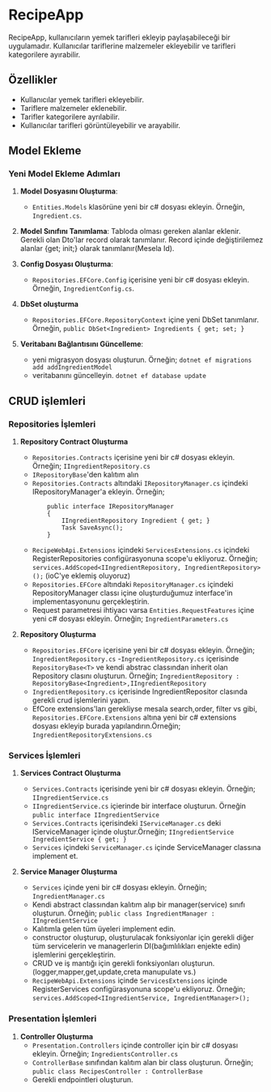 # RecipeApp

RecipeApp, kullanıcıların yemek tarifleri ekleyip paylaşabileceği bir uygulamadır. Kullanıcılar tariflerine malzemeler ekleyebilir ve tarifleri kategorilere ayırabilir.

## Özellikler

- Kullanıcılar yemek tarifleri ekleyebilir.
- Tariflere malzemeler eklenebilir.
- Tarifler kategorilere ayrılabilir.
- Kullanıcılar tarifleri görüntüleyebilir ve arayabilir.

## Model Ekleme

### Yeni Model Ekleme Adımları

1. **Model Dosyasını Oluşturma**:

   - `Entities.Models` klasörüne yeni bir c# dosyası ekleyin. Örneğin, `Ingredient.cs`.

2. **Model Sınıfını Tanımlama**:
   Tabloda olması gereken alanlar eklenir.
   Gerekli olan Dto'lar record olarak tanımlanır.
   Record içinde değiştirilemez alanlar {get; init;} olarak tanımlanır(Mesela Id).
3. **Config Dosyası Oluşturma**:
   - `Repositories.EFCore.Config` içerisine yeni bir c# dosyası ekleyin. Örneğin, `IngredientConfig.cs`.
4. **DbSet oluşturma**

   - `Repositories.EFCore.RepositoryContext` içine yeni DbSet tanımlanır. Örneğin, `public DbSet<Ingredient> Ingredients { get; set; }`

5. **Veritabanı Bağlantısını Güncelleme**:

   - yeni migrasyon dosyası oluşturun. Örneğin; `dotnet ef migrations add addIngredientModel`
   - veritabanını güncelleyin. `dotnet ef database update`

## CRUD işlemleri

### Repositories İşlemleri

1. **Repository Contract Oluşturma**

   - `Repositories.Contracts` içerisine yeni bir c# dosyası ekleyin. Örneğin; `IIngredientRepository.cs`
   - `IRepositoryBase`'den kalıtım alın
   - `Repositories.Contracts` altındaki `IRepositoryManager.cs` içindeki IRepositoryManager'a ekleyin. Örneğin;
     ```
         public interface IRepositoryManager
         {
             IIngredientRepository Ingredient { get; }
             Task SaveAsync();
         }
     ```
   - `RecipeWebApi.Extensions` içindeki `ServicesExtensions.cs` içindeki RegisterRepositories configürasyonuna scope'u ekliyoruz. Örneğin; `services.AddScoped<IIngredientRepository, IngredientRepository>();` (ioC'ye eklemiş oluyoruz)
   - `Repositories.EFCore` altındaki `RepositoryManager.cs` içindeki RepositoryManager classı içine oluşturduğumuz interface'in implementasyonunu gerçekleştirin.
   - Request parametresi ihtiyacı varsa `Entities.RequestFeatures` içine yeni c# dosyası ekleyin. Örneğin; `IngredientParameters.cs`

2. **Repository Oluşturma**
   - `Repositories.EFCore` içerisine yeni bir c# dosyası ekleyin. Örneğin; `IngredientRepository.cs` -`IngredientRepository.cs` içerisinde `RepositoryBase<T>` ve kendi abstrac classından inherit olan Repository clasını oluşturun. Örneğin; `IngredientRepository : RepositoryBase<Ingredient>,IIngredientRepository`
   - `IngredientRepository.cs` içerisinde IngredientRepositor clasında gerekli crud işlemlerini yapın.
   - EfCore extensions'ları gerekliyse mesala search,order, filter vs gibi, `Repositories.EFCore.Extensions` altına yeni bir c# extensions dosyası ekleyip burada yapılandırın.Örneğin; `IngredientRepositoryExtensions.cs`

### Services İşlemleri

1. **Services Contract Oluşturma**
   - `Services.Contracts` içerisinde yeni bir c# dosyası ekleyin. Örneğin; `IIngredientService.cs`
   - `IIngredientService.cs` içierinde bir interface oluşturun. Örneğin `public interface IIngredientService`
   - `Services.Contracts` içerisindeki `IServiceManager.cs` deki  IServiceManager içinde  oluştur.Örneğin; `IIngredientService IngredientService { get; }`
    - `Services` içindeki `ServiceManager.cs` içinde ServiceManager classına implement et.

2. **Service Manager Oluşturma**
    - `Services` içinde yeni bir c# dosyası ekleyin. Örneğin; `IngredientManager.cs`
    - Kendi abstract classından kalıtım alıp  bir manager(service) sınıfı oluşturun. Örneğin; `public class IngredientManager : IIngredientService`
    - Kalıtımla gelen tüm üyeleri implement edin.
    - constructor oluşturup, oluşturulacak fonksiyonlar için  gerekli diğer tüm servicelerin ve managerlerin DI(bağımlılıkları enjekte edin) işlemlerini gerçekleştirin.
    - CRUD ve iş mantığı için gerekli fonksiyonları oluşturun.(logger,mapper,get,update,creta manupulate vs.)
    - `RecipeWebApi.Extensions` içinde `ServicesExtensions` içinde RegisterServices configürasyonuna scope'u ekliyoruz. Örneğin; `services.AddScoped<IIngredientService, IngredientManager>();`


### Presentation İşlemleri

1. **Controller Oluşturma**
    - `Presentation.Controllers` içinde controller için bir c# dosyası ekleyin. Örneğin; `IngredientsController.cs`
    - `ControllerBase` sınıfından kalıtım alan bir class oluşturun. Örneğin; `public class RecipesController : ControllerBase`
    - Gerekli endpointleri oluşturun.
